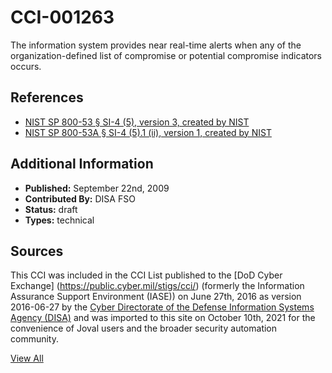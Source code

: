 # CCI-001263

The information system provides near real-time alerts when any of the organization-defined list of compromise or potential compromise indicators occurs.

## References ##

* [NIST SP 800-53 § SI-4 (5), version 3, created by NIST](http://csrc.nist.gov/publications/PubsSPs.html)
* [NIST SP 800-53A § SI-4 (5).1 (ii), version 1, created by NIST](http://csrc.nist.gov/publications/PubsSPs.html)


## Additional Information ##

* **Published:** September 22nd, 2009
* **Contributed By:** DISA FSO
* **Status:** draft
* **Types:** technical

## Sources ##

This CCI was included in the CCI List published to the [DoD Cyber Exchange]
(https://public.cyber.mil/stigs/cci/) (formerly the Information Assurance Support Environment
(IASE)) on June 27th, 2016 as version 2016-06-27 by the [Cyber Directorate of the Defense 
Information Systems Agency (DISA)](https://public.cyber.mil/about-cyber/) and was imported to 
this site on October 10th, 2021 for the convenience of Joval users and the broader security automation community.

[View All](../README.md)
